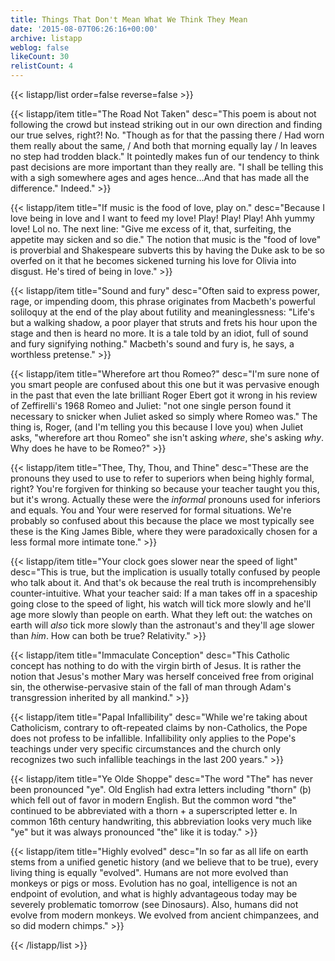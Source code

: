 ```yaml
---
title: Things That Don't Mean What We Think They Mean
date: '2015-08-07T06:26:16+00:00'
archive: listapp
weblog: false
likeCount: 30
relistCount: 4
---
```



{{< listapp/list order=false reverse=false >}}

   {{< listapp/item title="The Road Not Taken"
      desc="This poem is about not following the crowd but instead striking out in our own direction and finding our true selves, right?! No. \"Though as for that the passing there / Had worn them really about the same, / And both that morning equally lay / In leaves no step had trodden black.\" It pointedly makes fun of our tendency to think past decisions are more important than they really are. \"I shall be telling this with a sigh somewhere ages and ages hence…And that has made all the difference.\" Indeed." >}}

   {{< listapp/item title="If music is the food of love, play on."
      desc="Because I love being in love and I want to feed my love! Play! Play! Play! Ahh yummy love! Lol no. The next line: \"Give me excess of it, that, surfeiting, the appetite may sicken and so die.\" The notion that music is the \"food of love\" is proverbial and Shakespeare subverts this by having the Duke ask to be so overfed on it that he becomes sickened turning his love for Olivia into disgust. He's tired of being in love." >}}

   {{< listapp/item title="Sound and fury"
      desc="Often said to express power, rage, or impending doom, this phrase originates from Macbeth's powerful soliloquy at the end of the play about futility and meaninglessness: \"Life's but a walking shadow, a poor player that struts and frets his hour upon the stage and then is heard no more. It is a tale told by an idiot, full of sound and fury signifying nothing.\" Macbeth's sound and fury is, he says, a worthless pretense." >}}

   {{< listapp/item title="Wherefore art thou Romeo?"
      desc="I'm sure none of you smart people are confused about this one but it was pervasive enough in the past that even the late brilliant Roger Ebert got it wrong in his review of Zeffirelli's 1968 Romeo and Juliet: \"not one single person found it necessary to snicker when Juliet asked so simply where Romeo was.\" The thing is, Roger, (and I'm telling you this because I love you) when Juliet asks, \"wherefore art thou Romeo\" she isn't asking *where*, she's asking *why*. Why does he have to be Romeo?" >}}

   {{< listapp/item title="Thee, Thy, Thou, and Thine"
      desc="These are the pronouns they used to use to refer to superiors when being highly formal, right? You're forgiven for thinking so because your teacher taught you this, but it's wrong. Actually these were the *informal* pronouns used for inferiors and equals. You and Your were reserved for formal situations. We're probably so confused about this because the place we most typically see these is the King James Bible, where they were paradoxically chosen for a less formal more intimate tone." >}}

   {{< listapp/item title="Your clock goes slower near the speed of light"
      desc="This is true, but the implication is usually totally confused by people who talk about it. And that's ok because the real truth is incomprehensibly counter-intuitive. What your teacher said: If a man takes off in a spaceship going close to the speed of light, his watch will tick more slowly and he'll age more slowly than people on earth. What they left out: the watches on earth will *also* tick more slowly than the astronaut's and they'll age slower than *him*. How can both be true? Relativity." >}}

   {{< listapp/item title="Immaculate Conception"
      desc="This Catholic concept has nothing to do with the virgin birth of Jesus. It is rather the notion that Jesus's mother Mary was herself conceived free from original sin, the otherwise-pervasive stain of the fall of man through Adam's transgression inherited by all mankind." >}}

   {{< listapp/item title="Papal Infallibility"
      desc="While we're taking about Catholicism, contrary to oft-repeated claims by non-Catholics, the Pope does not profess to be infallible. Infallibility only applies to the Pope's teachings under very specific circumstances and the church only recognizes two such infallible teachings in the last 200 years." >}}

   {{< listapp/item title="Ye Olde Shoppe"
      desc="The word \"The\" has never been pronounced \"ye\". Old English had extra letters including \"thorn\" (þ) which fell out of favor in modern English. But the common word \"the\" continued to be abbreviated with a thorn + a superscripted letter e. In common 16th century handwriting, this abbreviation looks very much like \"ye\" but it was always pronounced \"the\" like it is today." >}}

   {{< listapp/item title="Highly evolved"
      desc="In so far as all life on earth stems from a unified genetic history (and we believe that to be true), every living thing is equally \"evolved\". Humans are not more evolved than monkeys or pigs or moss. Evolution has no goal, intelligence is not an endpoint of evolution, and what is highly advantageous today may be severely problematic tomorrow (see Dinosaurs). Also, humans did not evolve from modern monkeys. We evolved from ancient chimpanzees, and so did modern chimps." >}}

{{< /listapp/list >}}
